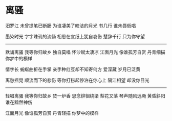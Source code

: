 # 离骚

汨罗江 未曾提笔已断肠
为谁凄美了皎洁的月光
书几行 谁朱唇低唱

墨染时光 字字珠玑的流畅
相思在宣纸上犹自哀伤
楚辞千行 只为你守望

--------------------

默诵离骚 我等你归故乡
独自莫唱 怀沙赋太凄凉
江面月光 像谁孤芳自赏
丹青细描 你梦中的模样

情字长 蜿蜒曲折在手掌
亲手种红豆却不知寄何方
爱深藏 岁月已泛黄

离愁摇晃 顺流而下的悲伤
等你打捞起停泊在你心上
隔江相望 却没你目光

-------------------------

轻唱离骚 我等你归故乡
焚一炉香 思念徘徊绕梁
梨花又落 琴声随风远飏
黄昏斜阳 谁在黯然神伤

江面月光 像谁孤芳自赏
丹青轻描 你梦中的模样